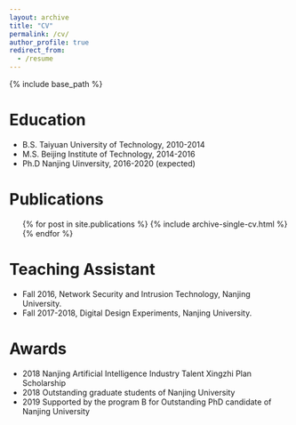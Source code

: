 ```yaml
---
layout: archive
title: "CV"
permalink: /cv/
author_profile: true
redirect_from:
  - /resume
---
```


{% include base_path %}

Education
======
* B.S.  Taiyuan University of Technology, 2010-2014
* M.S.  Beijing Institute of Technology,  2014-2016
* Ph.D  Nanjing Uinversity,               2016-2020 (expected)

Publications
======
  <ul>{% for post in site.publications %}
    {% include archive-single-cv.html %}
  {% endfor %}</ul>
  
Teaching Assistant
======
* Fall 2016, Network Security and Intrusion Technology, Nanjing University.  
* Fall 2017-2018, Digital Design Experiments, Nanjing University.
  
Awards
======
* 2018 Nanjing Artificial Intelligence Industry Talent Xingzhi Plan Scholarship
* 2018 Outstanding graduate students of Nanjing University
* 2019 Supported by the program B for Outstanding PhD candidate of Nanjing University
